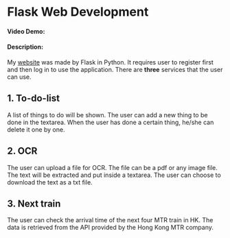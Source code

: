 # Flask Web Development
#### Video Demo:  <URL HERE>
#### Description:
My [website](http://rigas.pythonanywhere.com/) was made by Flask in Python.
It requires user to register first and then log in to use the application.
There are **three** services that the user can use.

## 1. To-do-list
A list of things to do will be shown.
The user can add a new thing to be done in the textarea.
When the user has done a certain thing, he/she can delete it one by one.

## 2. OCR
The user can upload a file for OCR. The file can be a pdf or any image file. The text will be extracted and put inside a textarea. The user can choose to download the text as a txt file.

## 3. Next train
The user can check the arrival time of the next four MTR train in HK. The data is retrieved from the API provided by the Hong Kong MTR company.